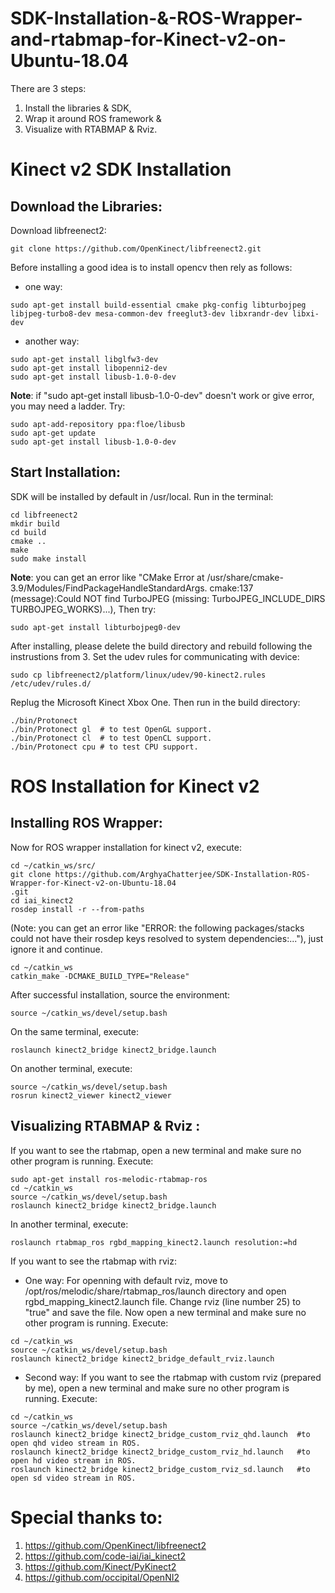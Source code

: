 # SDK-Installation-&-ROS-Wrapper-and-rtabmap-for-Kinect-v2-on-Ubuntu-18.04
There are 3 steps:  
1. Install the libraries & SDK, 
2. Wrap it around ROS framework & 
3. Visualize with RTABMAP & Rviz.
# Kinect v2 SDK Installation
## Download the Libraries:
Download libfreenect2:
```
git clone https://github.com/OpenKinect/libfreenect2.git
```
Before installing a good idea is to install opencv then rely as follows:
- one way: 
``` 
sudo apt-get install build-essential cmake pkg-config libturbojpeg libjpeg-turbo8-dev mesa-common-dev freeglut3-dev libxrandr-dev libxi-dev
```
- another way:
```
sudo apt-get install libglfw3-dev
sudo apt-get install libopenni2-dev
sudo apt-get install libusb-1.0-0-dev
```
**Note**: if "sudo apt-get install libusb-1.0-0-dev" doesn't work or give error, you may need a ladder. Try:
```
sudo apt-add-repository ppa:floe/libusb
sudo apt-get update
sudo apt-get install libusb-1.0-0-dev
```
## Start Installation: 
SDK will be installed by default in /usr/local. Run in the terminal:
```
cd libfreenect2
mkdir build 
cd build
cmake ..
make
sudo make install
```
**Note**: you can get an error like "CMake Error at /usr/share/cmake-3.9/Modules/FindPackageHandleStandardArgs. cmake:137 (message):Could NOT find TurboJPEG (missing: TurboJPEG_INCLUDE_DIRS TURBOJPEG_WORKS)...), Then try:
```
sudo apt-get install libturbojpeg0-dev
```
After installing, please delete the build directory and rebuild following the instrustions from 3. Set the udev rules for communicating with device: 
```
sudo cp libfreenect2/platform/linux/udev/90-kinect2.rules /etc/udev/rules.d/
``` 

Replug the Microsoft Kinect Xbox One. Then run in the build directory:
```
./bin/Protonect
./bin/Protonect gl  # to test OpenGL support.
./bin/Protonect cl  # to test OpenCL support.
./bin/Protonect cpu # to test CPU support.
```
# ROS Installation for Kinect v2
## Installing ROS Wrapper:
Now for ROS wrapper installation for kinect v2, execute:
```
cd ~/catkin_ws/src/
git clone https://github.com/ArghyaChatterjee/SDK-Installation-ROS-Wrapper-for-Kinect-v2-on-Ubuntu-18.04
.git
cd iai_kinect2
rosdep install -r --from-paths 
```

(Note: you can get an error like "ERROR: the following packages/stacks could not have their rosdep keys resolved to system dependencies:..."), just ignore it and continue.
```
cd ~/catkin_ws
catkin_make -DCMAKE_BUILD_TYPE="Release"
```
After successful installation, source the environment:
```
source ~/catkin_ws/devel/setup.bash
```
On the same terminal, execute:
```
roslaunch kinect2_bridge kinect2_bridge.launch
```
On another terminal, execute:
```
source ~/catkin_ws/devel/setup.bash
rosrun kinect2_viewer kinect2_viewer
``` 
## Visualizing RTABMAP & Rviz : 
If you want to see the rtabmap, open a new terminal and make sure no other program is running. Execute:
```
sudo apt-get install ros-melodic-rtabmap-ros
cd ~/catkin_ws
source ~/catkin_ws/devel/setup.bash
roslaunch kinect2_bridge kinect2_bridge.launch
```
In another terminal, execute: 
```
roslaunch rtabmap_ros rgbd_mapping_kinect2.launch resolution:=hd
``` 

If you want to see the rtabmap with rviz:
- One way:
For openning with default rviz, move to /opt/ros/melodic/share/rtabmap_ros/launch directory and open rgbd_mapping_kinect2.launch file. Change rviz (line number 25) to "true" and save the file. Now open a new terminal and make sure no other program is running. Execute:
```
cd ~/catkin_ws
source ~/catkin_ws/devel/setup.bash
roslaunch kinect2_bridge kinect2_bridge_default_rviz.launch
``` 
- Second way: 
If you want to see the rtabmap with custom rviz (prepared by me), open a new terminal and make sure no other program is running. Execute:
```
cd ~/catkin_ws
source ~/catkin_ws/devel/setup.bash
roslaunch kinect2_bridge kinect2_bridge_custom_rviz_qhd.launch  #to open qhd video stream in ROS.
roslaunch kinect2_bridge kinect2_bridge_custom_rviz_hd.launch   #to open hd video stream in ROS.
roslaunch kinect2_bridge kinect2_bridge_custom_rviz_sd.launch   #to open sd video stream in ROS.
```
# Special thanks to:
1. https://github.com/OpenKinect/libfreenect2
2. https://github.com/code-iai/iai_kinect2
3. https://github.com/Kinect/PyKinect2
4. https://github.com/occipital/OpenNI2





